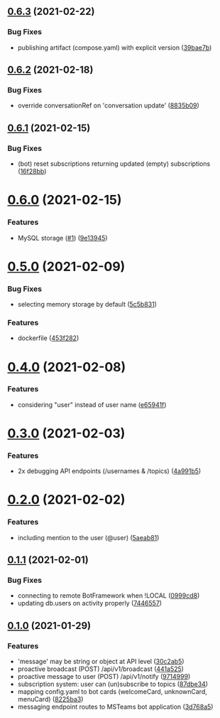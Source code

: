 ## [0.6.3](https://github.com/Telefonica/msteams-private-messages/compare/v0.6.2...v0.6.3) (2021-02-22)


### Bug Fixes

* publishing artifact (compose.yaml) with explicit version ([39bae7b](https://github.com/Telefonica/msteams-private-messages/commit/39bae7b9b2baf4c96c2d6f2d816c7c195f317dea))

## [0.6.2](https://github.com/Telefonica/msteams-private-messages/compare/v0.6.1...v0.6.2) (2021-02-18)


### Bug Fixes

* override conversationRef on 'conversation update' ([8835b09](https://github.com/Telefonica/msteams-private-messages/commit/8835b099c12feb0d9ab344ecbddc16d1961dd0a6))

## [0.6.1](https://github.com/Telefonica/msteams-private-messages/compare/v0.6.0...v0.6.1) (2021-02-15)


### Bug Fixes

* (bot) reset subscriptions returning updated (empty) subscriptions ([16f28bb](https://github.com/Telefonica/msteams-private-messages/commit/16f28bb35e93f29622dec6349a4dbcecbcbae76d))

# [0.6.0](https://github.com/Telefonica/msteams-private-messages/compare/v0.5.0...v0.6.0) (2021-02-15)


### Features

* MySQL storage ([#1](https://github.com/Telefonica/msteams-private-messages/issues/1)) ([9e13945](https://github.com/Telefonica/msteams-private-messages/commit/9e13945db7c66bac8696531ce77e9e46fbb9632b))

# [0.5.0](https://github.com/Telefonica/msteams-private-messages/compare/v0.4.0...v0.5.0) (2021-02-09)


### Bug Fixes

* selecting memory storage by default ([5c5b831](https://github.com/Telefonica/msteams-private-messages/commit/5c5b8319a7c191d88f9affc8db5916a264045897))


### Features

* dockerfile ([453f282](https://github.com/Telefonica/msteams-private-messages/commit/453f282140e98cc0d9174207015be100b1c34a62))

# [0.4.0](https://github.com/Telefonica/msteams-private-messages/compare/v0.3.0...v0.4.0) (2021-02-08)


### Features

* considering "user" instead of user name ([e65941f](https://github.com/Telefonica/msteams-private-messages/commit/e65941fe9538fab1966a2b2748e3ec5b25c0e631))

# [0.3.0](https://github.com/Telefonica/msteams-private-messages/compare/v0.2.0...v0.3.0) (2021-02-03)


### Features

* 2x debugging API endpoints (/usernames & /topics) ([4a991b5](https://github.com/Telefonica/msteams-private-messages/commit/4a991b5a371bbaeebbdfe139825ad4e68e745bb4))

# [0.2.0](https://github.com/Telefonica/msteams-private-messages/compare/v0.1.1...v0.2.0) (2021-02-02)


### Features

* including mention to the user (@user) ([5aeab81](https://github.com/Telefonica/msteams-private-messages/commit/5aeab8127350dd20bf8997c5d2cfba668553cd26))

## [0.1.1](https://github.com/Telefonica/msteams-private-messages/compare/v0.1.0...v0.1.1) (2021-02-01)


### Bug Fixes

* connecting to remote BotFramework when !LOCAL ([0999cd8](https://github.com/Telefonica/msteams-private-messages/commit/0999cd80dac569135ca40e79236658c5656212bc))
* updating db.users on activity properly ([7446557](https://github.com/Telefonica/msteams-private-messages/commit/7446557b7c2425942fd18de25a8f41415c57df06))

## [0.1.0](https://github.com/Telefonica/msteams-private-messages/compare/8e966654ceec5eca4b3affac14d3916f1a0820ee...v0.1.0) (2021-01-29)


### Features

* 'message' may be string or object at API level ([30c2ab5](https://github.com/Telefonica/msteams-private-messages/commit/30c2ab560034248bbf63fbb5acfbedc6e5a46b76))
* proactive broadcast (POST) /api/v1/broadcast ([441a525](https://github.com/Telefonica/msteams-private-messages/commit/441a525bef8fdbe8cf49e88b2c65d5dd95a6544f))
* proactive message to user (POST) /api/v1/notify ([9714999](https://github.com/Telefonica/msteams-private-messages/commit/971499987fc9689de44be6ca93e38ecfec50459d))
* subscription system: user can (un)subscribe to topics ([87dbe34](https://github.com/Telefonica/msteams-private-messages/commit/87dbe3447a003f0ab60b11e1fc49c89799a527b2))
* mapping config.yaml to bot cards (welcomeCard, unknownCard, menuCard) ([8225ba3](https://github.com/Telefonica/msteams-private-messages/commit/8225ba35a0b10b3f0842b1d743be49a161e38c8a))
* messaging endpoint routes to MSTeams bot application ([3d768a5](https://github.com/Telefonica/msteams-private-messages/commit/3d768a5344824622b3cc15b55111b5c45e7e5a66))
